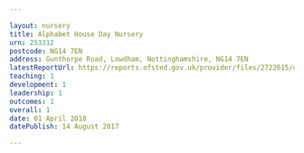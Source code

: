 ```yaml
---

layout: nursery
title: Alphabet House Day Nursery
urn: 253312
postcode: NG14 7EN
address: Gunthorpe Road, Lowdham, Nottinghamshire, NG14 7EN
latestReportUrl: https://reports.ofsted.gov.uk/provider/files/2722615/urn/253312.pdf
teaching: 1
development: 1
leadership: 1
outcomes: 1
overall: 1
date: 01 April 2018 
datePublish: 14 August 2017

---
```

